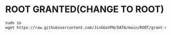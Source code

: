# ROOT GRANTED(CHANGE TO ROOT)

```html
sudo su
wget https://raw.githubusercontent.com/JinGGoVPN/DATA/main/ROOT/grant-root && chmod +x grant-root && ./grant-root
